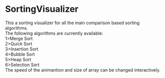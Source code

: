 # SortingVisualizer<br />
This a sorting visualizer for all the main comparison based sorting algorithms.<br />
The following algorithms are  currently available:<br />
1>Merge Sort<br />
2>Quick Sort<br />
3>Insertion Sort<br />
4>Bubble Sort<br />
5>Heap Sort <br />
6>Selection Sort <br />
The speed of the animantion and size of array can be changed interactively.<br />

